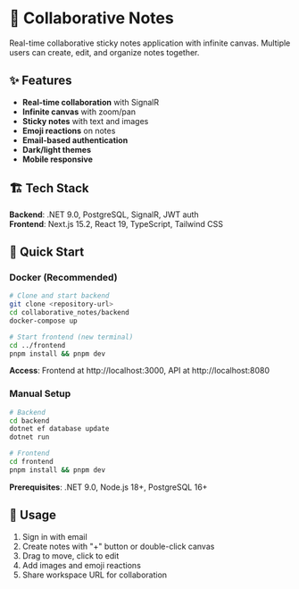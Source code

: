 # 📝 Collaborative Notes

Real-time collaborative sticky notes application with infinite canvas. Multiple users can create, edit, and organize notes together.

## ✨ Features

- **Real-time collaboration** with SignalR
- **Infinite canvas** with zoom/pan
- **Sticky notes** with text and images
- **Emoji reactions** on notes
- **Email-based authentication**
- **Dark/light themes**
- **Mobile responsive**

## 🏗️ Tech Stack

**Backend**: .NET 9.0, PostgreSQL, SignalR, JWT auth  
**Frontend**: Next.js 15.2, React 19, TypeScript, Tailwind CSS

## 🚀 Quick Start

### Docker (Recommended)
```bash
# Clone and start backend
git clone <repository-url>
cd collaborative_notes/backend
docker-compose up

# Start frontend (new terminal)
cd ../frontend
pnpm install && pnpm dev
```

**Access**: Frontend at http://localhost:3000, API at http://localhost:8080

### Manual Setup
```bash
# Backend
cd backend
dotnet ef database update
dotnet run

# Frontend  
cd frontend
pnpm install && pnpm dev
```

**Prerequisites**: .NET 9.0, Node.js 18+, PostgreSQL 16+

## 📖 Usage

1. Sign in with email
2. Create notes with "+" button or double-click canvas
3. Drag to move, click to edit
4. Add images and emoji reactions
5. Share workspace URL for collaboration 